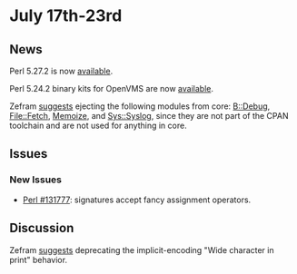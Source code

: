 # July 17th-23rd

## News

Perl 5.27.2 is now
[available](http://nntp.perl.org/group/perl.perl5.porters/245585).

Perl 5.24.2 binary kits for OpenVMS are now
[available](http://nntp.perl.org/group/perl.perl5.porters/245616).

Zefram [suggests](http://nntp.perl.org/group/perl.perl5.porters/245599)
ejecting the following modules from core:
[B::Debug](http://metacpan.org/pod/B::Debug),
[File::Fetch](http://metacpan.org/pod/File::Fetch),
[Memoize](http://metacpan.org/pod/Memoize),
and [Sys::Syslog](http://metacpan.org/pod/Sys::Syslog), since they are
not part of the CPAN toolchain and are not used for anything in core.

## Issues

### New Issues

* [Perl #131777](http://rt.perl.org/Ticket/Display.html?id=131777):
  signatures accept fancy assignment operators.

## Discussion

Zefram [suggests](http://nntp.perl.org/group/perl.perl5.porters/245607)
deprecating the implicit-encoding "Wide character in print" behavior.
